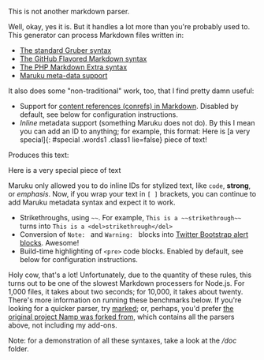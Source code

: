 This is not another markdown parser.

Well, okay, yes it is. But it handles a lot more than you're probably used to. This generator can process Markdown files written in:

* [The standard Gruber syntax](http://daringfireball.net/projects/markdown/)
* [The GitHub Flavored Markdown syntax](http://github.github.com/github-flavored-markdown/)
* [The PHP Markdown Extra syntax](http://michelf.com/projects/php-markdown/extra/)
* [Maruku meta-data support](http://maruku.rubyforge.org/maruku.html#meta)

It also does some "non-traditional" work, too, that I find pretty damn useful:

* Support for [content references (conrefs) in Markdown](https://github.com/gjtorikian/markdown_conrefs). Disabled by default, see below for configuration instructions.
* _Inline_ metadata support (something Maruku does not do). By this I mean you can add an ID to anything; for example, this format:
    Here is [a very special]{: #special .words1 .class1 lie=false} piece of text!

Produces this text:
    <p>Here is <span id="special" class="words1 class1" lie="false">a very special</span> piece of text

Maruku only allowed you to do inline IDs for stylized text, like `code`, **strong**, or _emphasis_. Now, if you wrap your text in `[ ]` brackets, you can continue to add Maruku metadata syntax and expect it to work.
* Strikethroughs, using `~~`. For example, `This is a ~~strikethrough~~` turns into `This is a <del>strikethrough</del>`
* Conversion of `Note: ` and `Warning: ` blocks into [Twitter Bootstrap alert blocks](http://twitter.github.com/bootstrap/components.html#alerts). Awesome!
* Build-time highlighting of `<pre>` code blocks. Enabled by default, see below for configuration instructions.

Holy cow, that's a lot! Unfortunately, due to the quantity of these rules, this turns out to be one of the slowest Markdown processers for Node.js. For 1,000 files, it takes about two seconds; for 10,000, it takes about twenty. There's more information on running these benchmarks below. If you're looking for a quicker parser, try [marked](https://github.com/chjj/marked); or, perhaps, you'd prefer [the original project Namp was forked from](https://github.com/evilstreak/markdown-js), which contains all the parsers above, not including my add-ons.

Note: for a demonstration of all these syntaxes, take a look at the _/doc_ folder.
